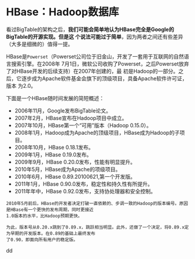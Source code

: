 HBase：Hadoop数据库
================================================================================
看过BigTable的架构之后，**我们可能会简单地认为HBase完全是Google的BigTable的开源实现。但是这
个说法可能过于简单**，因为两者之间还有些差异（大多是细微的）值得一提。

HBase是`Powerset`（Powerset公司位于旧金山，开发了一套用于互联网的自然语言搜索引擎。在2008年
7月1日，微软公司收购了Powerset，之后Powerset放弃了对HBase开发的后续支持）在2007年创建的，最
初是Hadoop的一部分。之后，它逐步成为Apache软件基金会旗下的顶级项目，具备Apache软件许可证，版本
为2.0。

下面是一个HBase随时间发展的简短概述：
+ 2006年11月，Google发布BigTable论文。
+ 2007年2月，HBase宣布在Hadoop项目中成立。
+ 2007年10月，HBase第一个“可用”版本（Hadoop 0.15.0）。
+ 2008年1月，Hadoop成为Apache的顶级项目，HBase成为Hadoop的子项目。
+ 2008年10月，HBase 0.18.1发布。
+ 2009年1月，HBase 0.19.0发布。
+ 2009年9月，HBase 0.20.0发布，性能有明显提升。
+ 2010年5月，HBase成为Apache的项级项目。
+ 2010年6月，HBase 0.89.20100621,第一个开发版。
+ 2011年1月，HBase 0.90.0发布，稳定性和持久性有所提升。
+ 2011年年中，HBase 0.92.0发布，支持协处理器和安全控制。
```
2010年5月前后，HBase的开发者决定打破一直依赖的、步调一致的Hadoop的版本编号。原因是HBase有一个更快的发布周期，同时更接近
1.0版本的水平，比Hadoop预期更快。

为此，版本号从0.20.x跳到了0.89.x，跳跃相当明显。此外，还做了一个决定，将0.89.x定为早期的开发版本。在0.89的基础上最终发布
了0.90，即面向所有用户的稳定版。
```

































dd
